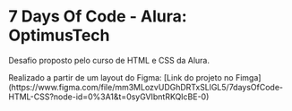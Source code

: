 # 7 Days Of Code - Alura: OptimusTech

<p>Desafio proposto pelo curso de HTML e CSS da Alura.</p> <p>Realizado a partir de um layout do Figma:
[Link do projeto no Fimga](https://www.figma.com/file/mm3MLozvUDGhDRTxSLlGL5/7daysOfCode-HTML-CSS?node-id=0%3A1&t=0syGVIbntRKQIcBE-0)</p>
